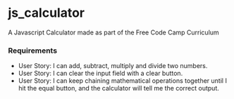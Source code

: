 # js_calculator


A Javascript Calculator made as part of the Free Code Camp Curriculum

<h3>Requirements</h3>
<ul>
<li>User Story: I can add, subtract, multiply and divide two numbers.</li>
<li>User Story: I can clear the input field with a clear button.</li>
<li>User Story: I can keep chaining mathematical operations together until I hit the equal button, and the calculator will tell me the correct output.</li>
</ul>
